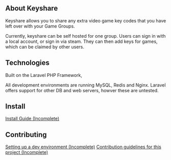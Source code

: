 ## About Keyshare

Keyshare allows you to share any extra video game key codes that you have left over with your Game Groups.

Currently, keyshare can be self hosted for one group. Users can sign in with a local account, or sign in via steam. They can then add keys for games, which can be claimed by other users.

## Technologies

Built on the Laravel PHP Framework,

All development environments are running MySQL, Redis and Nginx. Laravel offers support for other DB and web servers, howver these are untested.

## Install

[Install Guide (Incomplete)](docs/INSTALL.md)

## Contributing

[Setting up a dev environment (Incomplete)](docs/DEVENVIRONMMENT.md)
[Contribution guidelines for this project (Incomplete)](docs/CONTRIBUTING.md)
